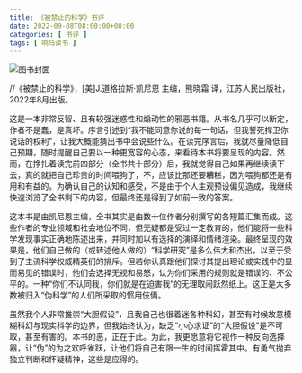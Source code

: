 ```yaml
---
title: 《被禁止的科学》书评
date: 2022-09-08T08:00:00+08:00
categories: [ 书评 ]
tags: [ 响马读书 ]
---
```


<div class="p-3 text-center">
  <img class="img-fluid" src="/images/2022/0908/book-cover.png" alt="图书封面" style="max-width:400px; max-height:400px;">
</div>

 //《被禁止的科学》，[美]J.道格拉斯·凯尼恩 主编，熊晓霜 译，江苏人民出版社，2022年8月出版。

这是一本非常反智、且有较强迷惑性和煽动性的邪恶书籍。从书名几乎可以断定，作者不是蠢，是真坏。序言引述到“我不能同意你说的每一句话，但我誓死捍卫你说话的权利”，让我大概能猜出书中会说些什么。在读完序言后，我就尽量降低自己预期，随时提醒自己要以一种更宽容的心态，来看待本书将要呈现的内容。然而，在挣扎着读完前四部分（全书共十部分）后，我就觉得自己如果再继续读下去，真的就把自己珍贵的时间喂狗了，不，应该比那还要糟糕，因为喂狗都还是有用和有益的。为确认自己的认知和感受，不是由于个人主观预设偏见造成，我继续快速浏览了全书剩下的内容，但最终还是得到了如前一致的答案。

这本书是由凯尼恩主编，全书其实是由数十位作者分别撰写的各短篇汇集而成。这些作者的专业领域和社会地位不同，但无疑都是受过一定教育的，他们能将一些科学发现事实正确地陈述出来，并同时加以有选择的演绎和情绪渲染。最终呈现的效果是，他们自己做的（或转述他人做的）“科学研究”是多么伟大和杰出，以至于受到了主流科学权威精英们的排斥。但若你认真跟他们探讨其提出理论或实践中的显而易见的错误时，他们会选择无视和易怒，认为你们采用的规则就是错误的、不公平的。一种“你们不认同我，你们就是在迫害我”的无理取闹跃然纸上。这正是大多数被归入“伪科学”的人们所采取的惯用伎俩。

虽然我个人非常推崇“大胆假设”，且我自己也很着迷各种科幻，甚至有时候故意模糊科幻与现实科学的边界，但我始终认为，缺乏“小心求证”的“大胆假设”是不可取，甚至有害的。本书的恶，正在于此。为此，我更愿意将它视作一种反向选择器，让“伪”的为之欢呼雀跃，让他们将自己有限一生的时间挥霍其中。有勇气抛弃独立判断和怀疑精神，这些是应得的。
